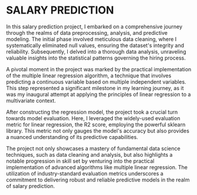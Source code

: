 # SALARY PREDICTION

In this salary prediction project, I embarked on a comprehensive journey through the realms of data preprocessing, analysis, and predictive modeling. The initial phase involved meticulous data cleaning, where I systematically eliminated null values, ensuring the dataset's integrity and reliability. Subsequently, I delved into a thorough data analysis, unraveling valuable insights into the statistical patterns governing the hiring process.

A pivotal moment in the project was marked by the practical implementation of the multiple linear regression algorithm, a technique that involves predicting a continuous variable based on multiple independent variables. This step represented a significant milestone in my learning journey, as it was my inaugural attempt at applying the principles of linear regression to a multivariate context.

After constructing the regression model, the project took a crucial turn towards model evaluation. Here, I leveraged the widely-used evaluation metric for linear regression, the R2 score, employing the powerful sklearn library. This metric not only gauges the model's accuracy but also provides a nuanced understanding of its predictive capabilities.

The project not only showcases a mastery of fundamental data science techniques, such as data cleaning and analysis, but also highlights a notable progression in skill set by venturing into the practical implementation of advanced algorithms like multiple linear regression. The utilization of industry-standard evaluation metrics underscores a commitment to delivering robust and reliable predictive models in the realm of salary prediction.
